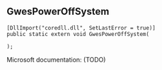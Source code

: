 ## GwesPowerOffSystem

```
[DllImport("coredll.dll", SetLastError = true)]
public static extern void GwesPowerOffSystem(
   
);
```

Microsoft documentation: (TODO)
